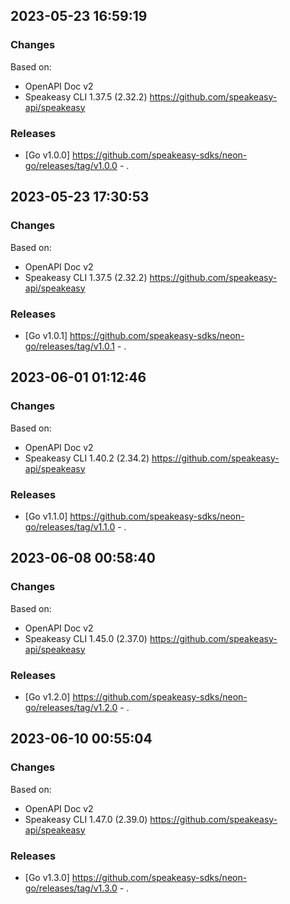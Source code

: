 

## 2023-05-23 16:59:19
### Changes
Based on:
- OpenAPI Doc v2 
- Speakeasy CLI 1.37.5 (2.32.2) https://github.com/speakeasy-api/speakeasy
### Releases
- [Go v1.0.0] https://github.com/speakeasy-sdks/neon-go/releases/tag/v1.0.0 - .

## 2023-05-23 17:30:53
### Changes
Based on:
- OpenAPI Doc v2 
- Speakeasy CLI 1.37.5 (2.32.2) https://github.com/speakeasy-api/speakeasy
### Releases
- [Go v1.0.1] https://github.com/speakeasy-sdks/neon-go/releases/tag/v1.0.1 - .

## 2023-06-01 01:12:46
### Changes
Based on:
- OpenAPI Doc v2 
- Speakeasy CLI 1.40.2 (2.34.2) https://github.com/speakeasy-api/speakeasy
### Releases
- [Go v1.1.0] https://github.com/speakeasy-sdks/neon-go/releases/tag/v1.1.0 - .

## 2023-06-08 00:58:40
### Changes
Based on:
- OpenAPI Doc v2 
- Speakeasy CLI 1.45.0 (2.37.0) https://github.com/speakeasy-api/speakeasy
### Releases
- [Go v1.2.0] https://github.com/speakeasy-sdks/neon-go/releases/tag/v1.2.0 - .

## 2023-06-10 00:55:04
### Changes
Based on:
- OpenAPI Doc v2 
- Speakeasy CLI 1.47.0 (2.39.0) https://github.com/speakeasy-api/speakeasy
### Releases
- [Go v1.3.0] https://github.com/speakeasy-sdks/neon-go/releases/tag/v1.3.0 - .